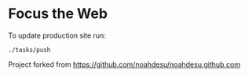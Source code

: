 # Focus the Web

To update production site run:

    ./tasks/push

Project forked from https://github.com/noahdesu/noahdesu.github.com
